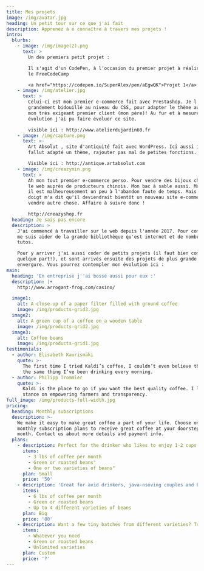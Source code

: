 ```yaml
---
title: Mes projets
image: /img/avatar.jpg
heading: Un petit tour sur ce que j'ai fait
description: Apprenez à e connaître à travers mes projets !
intro:
  blurbs:
    - image: /img/image(2).png
      text: >
        Un des premiers petit projet :

        Il s'agit d'un CodePen, à l'occasion du premier projet à réaliser avec
        le FreeCodeCamp

        <a href="https://codepen.io/SuperAlex/pen/aEgwQK">Projet 1</a>
    - image: /img/atelier.jpg
      text: >
        Celui-ci est mon premier e-commerce fait avec Prestashop. Je l'ai
        grandement bidouillé au niveau du CSS, pour adapter le thème auprès de
        mon très exigeant premier client (mon père)! Au fur et à mesure de mon
        évolution j'ai pu faire évoluer ce site.

        visible ici : http://www.atelierdujardin60.fr
    - image: /img/capture.png
      text: >-
        Art Absolut , site d'antiquité fait avec WordPress. Ici aussi il a
        fallut adapté un thème, rajouter pas mal de petites fonctions.

        Visible ici : http://antique.artabsolut.com
    - image: /img/creazymin.png
      text: >
        Ah mon tout premier e-commerce perso. Pour vendre des bijoux chinés sur
        le web auprès de producteurs chinois. Mon bac à sable aussi. Maintenant
        il est malheureusement un peu à l'abandon faute de temps. Mais mon petit
        doigt m'a dit qu'il deviendrait bientôt un nouveau site e-commerce pour
        vendre autre chose. Affaire à suivre donc !

        http://creazyshop.fr
  heading: Je sais pas encore
  description: >
    J'ai commencé à travailler sur le web depuis l'année 2017. Pour commencer je
    me suis aider de la grande bibliothèque qu'est internet et de nombreux
    tutos. 

    Pour y arriver j'ai aussi coder de petits projets (il faut bien commencer
    quelque part!), et sont arrivés ensuite des projets de plus grande
    envergure. Vous pourrez contempler mon évolution ici :
main:
  heading: 'En entreprise j''ai bossé aussi pour eux :'
  description: |+
    http://www.arrogant-frog.com/casino/

  image1:
    alt: A close-up of a paper filter filled with ground coffee
    image: /img/products-grid3.jpg
  image2:
    alt: A green cup of a coffee on a wooden table
    image: /img/products-grid2.jpg
  image3:
    alt: Coffee beans
    image: /img/products-grid1.jpg
testimonials:
  - author: Elisabeth Kaurismäki
    quote: >-
      The first time I tried Kaldi’s coffee, I couldn’t even believe that was
      the same thing I’ve been drinking every morning.
  - author: Philipp Trommler
    quote: >-
      Kaldi is the place to go if you want the best quality coffee. I love their
      stance on empowering farmers and transparency.
full_image: /img/products-full-width.jpg
pricing:
  heading: Monthly subscriptions
  description: >-
    We make it easy to make great coffee a part of your life. Choose one of our
    monthly subscription plans to receive great coffee at your doorstep each
    month. Contact us about more details and payment info.
  plans:
    - description: Perfect for the drinker who likes to enjoy 1-2 cups per day.
      items:
        - 3 lbs of coffee per month
        - Green or roasted beans"
        - One or two varieties of beans"
      plan: Small
      price: '50'
    - description: 'Great for avid drinkers, java-nsoving couples and bigger crowds'
      items:
        - 6 lbs of coffee per month
        - Green or roasted beans
        - Up to 4 different varieties of beans
      plan: Big
      price: '80'
    - description: Want a few tiny batches from different varieties? Try our custom plan
      items:
        - Whatever you need
        - Green or roasted beans
        - Unlimited varieties
      plan: Custom
      price: '?'
---
```


